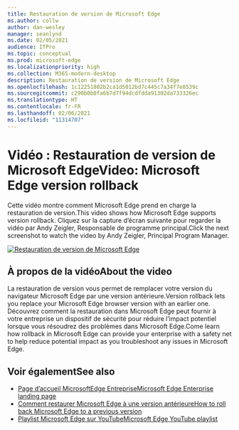 ```yaml
---
title: Restauration de version de Microsoft Edge
ms.author: collw
author: dan-wesley
manager: seanlynd
ms.date: 02/05/2021
audience: ITPro
ms.topic: conceptual
ms.prod: microsoft-edge
ms.localizationpriority: high
ms.collection: M365-modern-desktop
description: Restauration de version de Microsoft Edge
ms.openlocfilehash: 1c12251802b2ca1d5012bd7c445c7a34f7e8539c
ms.sourcegitcommit: c290b0b0fa6b7d7f94dcdfdda91302da733326ec
ms.translationtype: HT
ms.contentlocale: fr-FR
ms.lasthandoff: 02/06/2021
ms.locfileid: "11314707"
---
```

# <span data-ttu-id="c3b8e-103">Vidéo : Restauration de version de Microsoft Edge</span><span class="sxs-lookup"><span data-stu-id="c3b8e-103">Video: Microsoft Edge version rollback</span></span>

<span data-ttu-id="c3b8e-104">Cette vidéo montre comment Microsoft Edge prend en charge la restauration de version.</span><span class="sxs-lookup"><span data-stu-id="c3b8e-104">This video shows how Microsoft Edge supports version rollback.</span></span> <span data-ttu-id="c3b8e-105">Cliquez sur la capture d’écran suivante pour regarder la vidéo par Andy Zeigler, Responsable de programme principal.</span><span class="sxs-lookup"><span data-stu-id="c3b8e-105">Click the next screenshot to watch the video by Andy Zeigler, Principal Program Manager.</span></span>

[![Restauration de version de Microsoft Edge](media/microsoft-edge-video-version-rollback/0.png)](http://www.youtube.com/watch?v=pXhXHvKUa_c "Microsoft Edge version rollback")

## <span data-ttu-id="c3b8e-107">À propos de la vidéo</span><span class="sxs-lookup"><span data-stu-id="c3b8e-107">About the video</span></span>

<span data-ttu-id="c3b8e-108">La restauration de version vous permet de remplacer votre version du navigateur Microsoft Edge par une version antérieure.</span><span class="sxs-lookup"><span data-stu-id="c3b8e-108">Version rollback lets you replace your Microsoft Edge browser version with an earlier one.</span></span> <span data-ttu-id="c3b8e-109">Découvrez comment la restauration dans Microsoft Edge peut fournir à votre entreprise un dispositif de sécurité pour réduire l’impact potentiel lorsque vous résoudrez des problèmes dans Microsoft Edge.</span><span class="sxs-lookup"><span data-stu-id="c3b8e-109">Come learn how rollback in Microsoft Edge can provide your enterprise with a safety net to help reduce potential impact as you troubleshoot any issues in Microsoft Edge.</span></span>

## <span data-ttu-id="c3b8e-110">Voir également</span><span class="sxs-lookup"><span data-stu-id="c3b8e-110">See also</span></span>

- [<span data-ttu-id="c3b8e-111">Page d’accueil MicrosoftEdge Entreprise</span><span class="sxs-lookup"><span data-stu-id="c3b8e-111">Microsoft Edge Enterprise landing page</span></span>](https://aka.ms/EdgeEnterprise)
- [<span data-ttu-id="c3b8e-112">Comment restaurer Microsoft Edge à une version antérieure</span><span class="sxs-lookup"><span data-stu-id="c3b8e-112">How to roll back Microsoft Edge to a previous version</span></span>](edge-learnmore-rollback.md)
- [<span data-ttu-id="c3b8e-113">Playlist Microsoft Edge sur YouTube</span><span class="sxs-lookup"><span data-stu-id="c3b8e-113">Microsoft Edge YouTube playlist</span></span>](https://www.youtube.com/playlist?list=PLXtHYVsvn_b-uXh1tMeYpT-0iD8tD3tFy)
